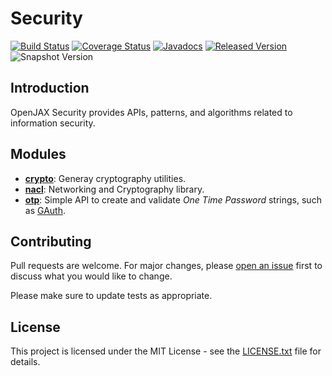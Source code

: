 # Security

[![Build Status](https://github.com/openjax/security/workflows/build.yml/badge.svg)](https://github.com/openjax/security/actions/workflows/build.yml)
[![Coverage Status](https://coveralls.io/repos/github/openjax/security/badge.svg)](https://coveralls.io/github/openjax/security)
[![Javadocs](https://www.javadoc.io/badge/org.openjax.security/security.svg)](https://www.javadoc.io/doc/org.openjax.security/security)
[![Released Version](https://img.shields.io/maven-central/v/org.openjax.security/security.svg)](https://mvnrepository.com/artifact/org.openjax.security/security)
![Snapshot Version](https://img.shields.io/nexus/s/org.openjax.security/security?label=maven-snapshot&server=https%3A%2F%2Foss.sonatype.org)

## Introduction

OpenJAX Security provides APIs, patterns, and algorithms related to information security.

## Modules

* **[crypto][crypto]**: Generay cryptography utilities.
* **[nacl][nacl]**: Networking and Cryptography library.
* **[otp][otp]**: Simple API to create and validate _One Time Password_ strings, such as [GAuth][gauth].

## Contributing

Pull requests are welcome. For major changes, please [open an issue](../../issues) first to discuss what you would like to change.

Please make sure to update tests as appropriate.

## License

This project is licensed under the MIT License - see the [LICENSE.txt](LICENSE.txt) file for details.

[crypto]: /crypto
[nacl]: /nacl
[otp]: /otp

[gauth]: https://en.wikipedia.org/wiki/Google_Authenticator